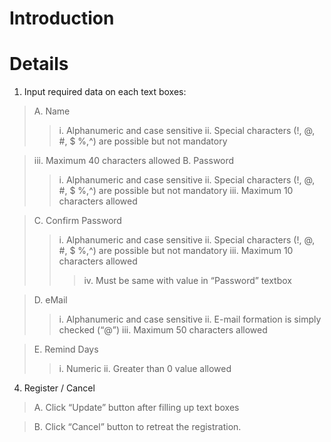 # Introduction #


# Details #

1.	Input required data on each text boxes:
> A.	Name
> > i.	Alphanumeric and case sensitive
> > ii.	Special characters (!, @, #, $ %,^) are possible but not mandatory

> iii.	Maximum 40 characters allowed
> B.	Password
> > i.	Alphanumeric and case sensitive
> > ii.	Special characters (!, @, #, $ %,^) are possible but not mandatory
> > iii.	Maximum 10 characters allowed

> C.	Confirm Password
> > i.	Alphanumeric and case sensitive
> > ii.	Special characters (!, @, #, $ %,^) are possible but not mandatory
> > iii.	Maximum 10 characters allowed
> > > iv.	Must be same with value in “Password” textbox

> D.	eMail
> > i.	Alphanumeric and case sensitive
> > ii.	E-mail formation is simply checked (“@”)
> > iii.	Maximum 50 characters allowed

> E.	Remind Days
> > i.	Numeric
> > ii.	Greater than 0 value allowed

4. Register / Cancel

> A.	Click “Update” button after filling up text boxes

> B.	Click “Cancel” button to retreat the registration.